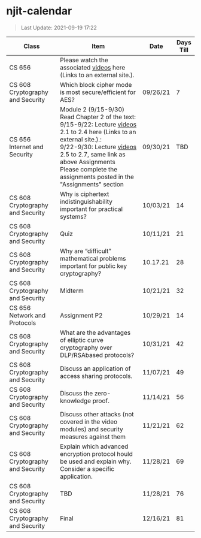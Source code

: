 # njit-calendar

>Last Update: 2021-09-19 17:22

| Class                                 | Item                  | Date       | Days Till |
|---------------------------------------|-----------------------|------------|-----------|
| CS 656 | Please watch the associated [videos](https://gaia.cs.umass.edu/kurose_ross/videos/1/) here (Links to an external site.).| | |
| CS 608 Cryptography and Security      | Which block cipher mode is most secure/efficient for AES?                         | 09/26/21 | 7   |
| CS 656 Internet and Security                                   | Module 2 (9/15-9/30) Read Chapter 2 of the text: <br/>9/15-9/22: Lecture [videos](https://gaia.cs.umass.edu/kurose_ross/videos/2/) 2.1 to 2.4 here (Links to an external site.).: <br/>9/22-9/30: Lecture [videos](https://gaia.cs.umass.edu/kurose_ross/videos/2/) 2.5 to 2.7, same link as above Assignments <br/>Please complete the assignments posted in the "Assignments" section | 09/30/21 | TBD |
| CS 608 Cryptography and Security      | Why is ciphertext indistinguishability important for practical systems?           | 10/03/21 | 14   |
| CS 608 Cryptography and Security      | Quiz                                                                              | 10/11/21 | 21    |
| CS 608 Cryptography and Security      | Why are “difficult” mathematical problems important for public key cryptography?  | 10.17.21 | 28   |
| CS 608 Cryptography and Security      | Midterm                                                                           | 10/21/21 | 32   |  
| CS 656 Network and Protocols          | Assignment P2                                                                     | 10/29/21 | 14 |
| CS 608 Cryptography and Security      | What are the advantages of elliptic curve cryptography over DLP/RSAbased protocols?                 | 10/31/21 | 42   |
| CS 608 Cryptography and Security      | Discuss an application of access sharing protocols.                               | 11/07/21 | 49   |
| CS 608 Cryptography and Security      | Discuss the zero-knowledge proof.                                                 | 11/14/21 | 56   |
| CS 608 Cryptography and Security      | Discuss other attacks (not covered in the video modules) and security measures against them                | 11/21/21 | 62   |
| CS 608 Cryptography and Security      | Explain which advanced encryption protocol hould be used and explain why. Consider a specific application. | 11/28/21 | 69   |
| CS 608 Cryptography and Security      | TBD                | 11/28/21 | 76   |
| CS 608 Cryptography and Security      | Final                | 12/16/21 | 81   |
